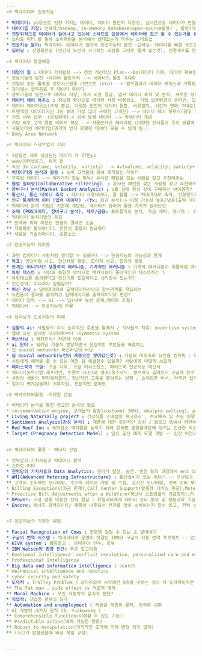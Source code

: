 ```yaml
---
>0 빅데이터와 인공지능

* 빅데이터: pb등으로 엄청 커지는 데이터, 데이터 원천의 다양성, 실시간으로 데이터가 만들어짐: real-time (속도), 양이 많아지고 
* 데이터를 저장: 인프라/hadoop, in-memory database(open-source활용) , 활용(데이터를 접근할수있는 방법, 확보가능성, 접근 가능성)
* 전방위적으로 데이터가 늘어나고 있는데 스타트업 입장에서 데이터에 접근 할 수 있는가를 분석해야한다. 와차: 영화에 대한 평점을 매기면 그걸 잘 분석해서 나에게 맞는 영화를 추천해준다. 계속 데이터가 늘고 있고 
* 스마트 미터 를 통해 소비패턴을 분석해서 쓸데없는거 꺼주는 스타트업
* 인공지능 분야: 빅데이터- 데이터가 많아야 인공지능이 발전 :딥러닝- 데이터를 빠른 속도로 수집하는 방법등의 기술이 발전하면서 인공지능이 발달
* 딥러닝 : 신경회로망 (인간의 뉴런이 사고하는 과정을 그대로 옮겨 놓는것), 신경세포를 연결하는 과정이 가능해졌고 그것이 학습할수 있는 영역이 넓어져서 

>1 빅데이터 등장배경

* 데밍의 휠 : 데이터 가치활용 --> 경영 개선혁신 Plan-->Do(데이터 기록, 데이터 확보량이 많아야한다.)-->Check(과학적 분석평가,업무성과 개선)-->Act: 개선
* 정보기술의 발전 +데이터 활용가치 --> 데이터의 활용 극대화
* 기업의 모든 활동을 정보시스템을 기반으로 (erp) --> 업무결과가 데이터 베이스에 기록됨, 방대한 업무 데이터 축적
* 과거에는 업무종료 후 데이터 무의미
* 정보기술의 발전으로 데이터 저장, 유지 비용 절감, 업무 데이터 축적 및 분석, 새로운 정보 의미 및 탐색
* 데이터 웨어 하우스 : 정보화 확산으로 데이터 저장 비용감소, 기업 업무환경이 온라인, 모바일로 전환
* 데이터 웨어하우스(주제 중심, 다양한 원천의 데이터 통합, 비휘발적, 시간의 변화 그대로) 같지않다 트랜잭션데이터(업무중심)
* 트랜잭션 데이터(지난 3년 동아 가장 많이 구매한 고객은) --> 데이터 웨어 하우스(향후 3년동안 어떤제품이 많이 팔릴거같냐 , 데이터속 원칙과 패턴 분석(OLAP,마이닝))--> Business Intelligence
* 기업 내부 업무 -(관심확대)-> 외부 발생 데이터 --> 빅데이터 개념
* 기업 외부 고객 행동 데이터 확보 --> 사물인터넷 패러다임 (다양한 센서들이 우리 생활에 녹여짐) 
* 사물인터넷 패러다임(과거에 얻지 못했던 데이터 모을 수 있게 됨.)
* Body Area Network

>2 빅데이터 스타트업의 기회

* 1년동안 새로 생성된는 데이터 약 27만pb
* www/인터넷로그, 위키 등
* 속성 3v (volume, velocity, variety) --> 4v(volume, velocity, variety+ veracity)
* 빅데이터의 분석과 활용 : 소비 고객들에 의해 축적되는 데이터
* 구축된 데이터 --> 여러가지 정보 획득/ 유사한 패턴을 갖는 사람을 찾고 추천해주는 
* 협업 필터링(Collaborative Filtering)  : 유사한 패턴을 갖는 사람을 찾고 추천해주는 
* 장바구니 분석(Market Basket Analysis) : a를 살때 항상 같이 구매하는 아이템은? : 프로모션에 활용
* 통신사, 통신 데이터 축적 : 데이터 사용데이터, 콜 볼륨 --> 빅데이터로 축적, 신형핸드폰 출시시 사용자 이탈 증가 --> 이탈률 최소화..! 마케팅 비용 조절 할 수 있다
* 인구 통계학적 이터 (입력 데이터) -(fx: 회귀 분석)-> 이탈 가능성 높음/낮음(출력 데이터)
* 빅데이터 분석 기법은 기존에 개발됨, 데이터가 많아져 활용 가치가 늘어난것
* 소매 (POS데이터, 장바구니 분석), 재무/금융: 포트폴리오 분석, 자금 세탁, 에너지 : 스마트 그리드 --> 다양한 산업 분야에서 빅데이터 활용
* 빅데이터 분석기법의 특징
** 한계에 의해 제한된 만큼의 결과만 도출
** 자동화된 툴이아니다. 전문성 결합이 필요하다
** 새로운 기술이아니다. 오픈소스 

>3 인공지능의 재조명

* 과연 컴퓨터가 사람처럼 생각할 수 있을까? --> 인공지능의 가능성과 한계
* 목표: 인간처럼 사고, 인간처럼 행동, 합리적 사고, 합리적 행동
* 한계는 어디까지? 생물학적 매커니즘, 기계적인 매커니즘 : 기계적 매커니즘이 생물학점 매커니즘을 동일하게 복제할 수 있는가?
* 튜링 테스트 : 사람과 동일한 방식으로 매커니즘이 돌아가는지 테스트하는 ?
* 튜링테스를 통과한다고 인간이랑 도일하다고 생각할수 있는가?
* 인간영역, 어디까지 침범할까?
* 머신 러닝 : 입력데이터와 출력데이터사이의 함수관계를 학습하는
* 뉴런들이 결과를 출력하고 입력데이터를 출력데이터로 변경?
* 데이터 입력 --> ai --> 답(내부 뉴런 관계,웨이트 조절)
* 빅데이터 --> 인공지능의 부활

>4 딥러닝과 인공지능의 미래

* 심볼릭 ai: 사람들의 지식 논리적인 추론을 통해서 / 의사들의 치료: expertise system
* 웹에 있는 방대한 데이터로부터 :symmetic system
* 머신러닝 : 패턴인식/ 자연어 이해
* ai 윈터 : 딥러닝 기술이 발달하면서 현실적인 부분들을 해결하는 
* 딥 neural network+ 머신러닝의 러닝
* 딥 neural network(뉴런이 계층으로 쌓여있는것) : 사람의 머릿속의 뉴런을 컴퓨팅 : 아티피셜 뉴런, 기존의 통계적방식(머신러닝)으로 해결하지 못하는걸 해결, 알고리즘 + 데이터 + 컴퓨팅 시스템(gpU : 병렬 시스템)
* 사람에게 혜택을 줄 수 있는 어떤 걸 해결할수 있을까? 사람에게 어떻게 쓰일까
* 페이스북과 구글: 구글 나우, 구글 어시스턴스, 페이스북 인공지능 메신저
* 캐나다(몬트리얼-제프리언, 토론토-요소)와 영국(옥스포드, 캠브리지 딥마인드 구글에 인수)
* 사람의 생활이 편리해지겠지, 정신적인 고통을 줄여주는 방향 , 스마트폰 비서, 아무런 입력을 안해도 능동적으로 뭔가를 도출
* 일자리 뺏지않을까? 서류작업, 전문적인 분야도

>5 빅테이터의활용 -리테일 산업

* 빅테이터 분석을 통한 정교한 분석의 필요
* recommendation engine, 고객들의 활동(customer 360), mba(pro selling), path to purchase(이전에 어떤 경로),social trend forecasting, price optimization, workforce and energy optimization, inventory optimization...
* Living Naturially project : 건강식품 소매점의 재고관리 , 수요예측 및 주문 이행 , 재주문시점 및 수량 결정 --> recommendation/ social media monitoring : 유명인이 social media에서 어떤식으로 이 제품을 언급했는가 모니터링 한다.
* Sentiment Analysis(감성 분석) : 제품에 대한 주관적인 감성 / 블로그 등에서 자연어 처리를 통해 분석 / 항공사에서 짐을 찾지 못한 상황 : 항공사가 모니터링 했다가 바로 짐찾기나 숙소 서비스 / 미국 대선 유권자들의 감정
* Red Roof Inn : 숙박업소 예약률을 높이기 위해 항공편 결항률때문에 생기는 긴급한 숙소예약 수요 발생을 이용, 스마트폰을 이용한 예약시 고객의 위치확인, 날씨 정보등을 이용해 어디에서 결항이 될지 예측
* Target (Pregnancy Detection Model) : 임신 출산 예측 모델 개발 -- 임신 이전과 이후에 어떤 구매패턴이 바뀌는지 미리 예측해서 임신가능성을 예측 


>6 빅테이터의 활용 - 에너지 산업

* 전력망의 가치사슬과 빅테이터 분석
* 스마트 미터 
* 전력망의 가치사슬과 Data Analytics: 전기가 발전, 송전, 변전 등의 과정에서 end to end 통신 플랫폼 / 자산관리, 모니터링, 가스유출 미리 예방, 고객은 전력 추천, 안전 예측(재난대비)
* AMI(Advanced Metering Infrastructure) : 통신설비가 있는 미터기 -- 지난달과 이번달의 차이  
** 고객의 소비패턴 모니터링, 주기적 데이터 계랑 및 수집, 실시간 모니터림, 전력 소비 제어, 시간대별 차등 요금제 운영, 계통 연계 조정
* Billing Exceptions(과금 문제),Call Center Support(맞춤형 서비스 제공),Meter Operations, Energy Efficiency Response, Safety 
* Proactive Bill Adjustments after a Wildfire(재난시 스프링쿨러 과금방지),Prevent Gas Leaks(비정상적인 가스 노출 방지)
* OPower: 소셜 앱을 이용한 전력 절감 : 유틸리티에게 데이터 관리.분석 및 행동과학 기술 기반의 소프트웨어 플랫폼을 제공하는 에너지 관리 솔루션 제공
* Encore: 에너지 핑커프린트/ 제품이 낙후되어 전기를 많이 소비하는지 알수 있고, 전력 소피패턴 분석을 통해 사용자의 성향 평가


>7 인공지능의 기회와 위협

* Facial Recognition of Cows : 전염병 걸릴 수 있는 소 알아내기
* 구글의 번역 시스템 : 빅데이터로 운명이 엇갈린 IBM과 구글의 자동 번역 프로젝트 -- 언어마다 변칙이 많고 미묘한 어감차이 , ibm은 단순히 문서를 통계적으로 비교..?
* KIVA system : 물류창고 . 아마존이 인수, 로봇
* IBM Watson의 종양 진단: 추론 알고리즘
* Emotional Intelligence :conflict resolution, personalized care and education
* Professional Intelligence
* Big data and information intelligence : search
* mechanical intelligence and robotics
* cyber security and safety
* 도덕적 : Trolley Problem / 공리주의적 시각에선 5명을 구하는 것이 더 도덕적이지만 생명의 가치를 숫자로 비교할 수 있는가, 부분적으로 비도덕적인 행동에 참여를 강요할 수 있는가?
** The Fat man , side effect vs 의도적 해악
** Moral Machine : 무인 자동차의 윤리적 판단?
* 직업적: 산업용 로봇의 증가 
** Automation and unemployment : 저임금 계층의 몰락, 양극화 심화
* AI 개발의 네가지 원칙 (E. Yudkowsky )
** Comprehensible function(이해할 수 있는 기능)
** Predictable action(예측 가능한 행동)
** Robust to manipulation(악의적인 조작에 의해 변형 되지 않게)
** (사고가 발생했을때 배상 책임 규정)


---
```


